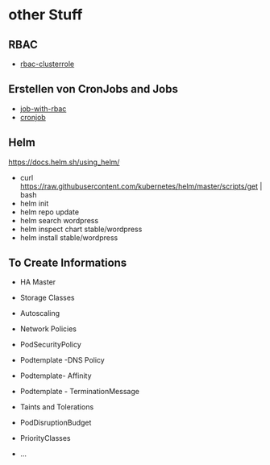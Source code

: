 
# other Stuff

## RBAC

- [rbac-clusterrole](k8s/rbac.yaml)

## Erstellen von CronJobs and Jobs

- [job-with-rbac](k8s/job_rbac.yaml)
- [cronjob](k8s/cronjob.yaml)

## Helm

https://docs.helm.sh/using_helm/

- curl https://raw.githubusercontent.com/kubernetes/helm/master/scripts/get | bash
- helm init
- helm repo update
- helm search wordpress
- helm inspect chart stable/wordpress
- helm install stable/wordpress


## To Create Informations
- HA Master
- Storage Classes
- Autoscaling
- Network Policies
- PodSecurityPolicy

- Podtemplate -DNS Policy
- Podtemplate- Affinity
- Podtemplate - TerminationMessage
- Taints and Tolerations
- PodDisruptionBudget
- PriorityClasses
- ...